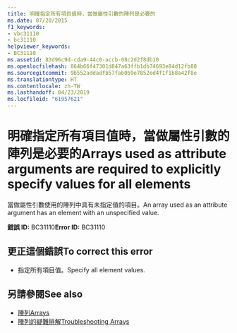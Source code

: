 ```yaml
---
title: 明確指定所有項目值時，當做屬性引數的陣列是必要的
ms.date: 07/20/2015
f1_keywords:
- vbc31110
- bc31110
helpviewer_keywords:
- BC31110
ms.assetid: 83d96c9d-cda9-44c0-accb-08c2d2f8db10
ms.openlocfilehash: 864b66f47301d847a63ffb1db74693e84d12fb80
ms.sourcegitcommit: 9b552addadfb57fab0b9e7852ed4f1f1b8a42f8e
ms.translationtype: HT
ms.contentlocale: zh-TW
ms.lasthandoff: 04/23/2019
ms.locfileid: "61957621"
---
```

# <a name="arrays-used-as-attribute-arguments-are-required-to-explicitly-specify-values-for-all-elements"></a><span data-ttu-id="8a995-102">明確指定所有項目值時，當做屬性引數的陣列是必要的</span><span class="sxs-lookup"><span data-stu-id="8a995-102">Arrays used as attribute arguments are required to explicitly specify values for all elements</span></span>
<span data-ttu-id="8a995-103">當做屬性引數使用的陣列中具有未指定值的項目。</span><span class="sxs-lookup"><span data-stu-id="8a995-103">An array used as an attribute argument has an element with an unspecified value.</span></span>  
  
 <span data-ttu-id="8a995-104">**錯誤 ID:** BC31110</span><span class="sxs-lookup"><span data-stu-id="8a995-104">**Error ID:** BC31110</span></span>  
  
## <a name="to-correct-this-error"></a><span data-ttu-id="8a995-105">更正這個錯誤</span><span class="sxs-lookup"><span data-stu-id="8a995-105">To correct this error</span></span>  
  
- <span data-ttu-id="8a995-106">指定所有項目值。</span><span class="sxs-lookup"><span data-stu-id="8a995-106">Specify all element values.</span></span>  
  
## <a name="see-also"></a><span data-ttu-id="8a995-107">另請參閱</span><span class="sxs-lookup"><span data-stu-id="8a995-107">See also</span></span>

- [<span data-ttu-id="8a995-108">陣列</span><span class="sxs-lookup"><span data-stu-id="8a995-108">Arrays</span></span>](../../visual-basic/programming-guide/language-features/arrays/index.md)
- [<span data-ttu-id="8a995-109">陣列的疑難排解</span><span class="sxs-lookup"><span data-stu-id="8a995-109">Troubleshooting Arrays</span></span>](../../visual-basic/programming-guide/language-features/arrays/troubleshooting-arrays.md)
